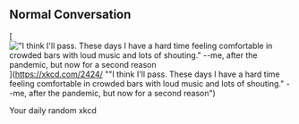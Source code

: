 ## Normal Conversation
[!["I think I'll pass. These days I have a hard time feeling comfortable in crowded bars with loud music and lots of shouting." --me, after the pandemic, but now for a second reason](https://imgs.xkcd.com/comics/normal_conversation.png)](https://xkcd.com/2424/ ""I think I'll pass. These days I have a hard time feeling comfortable in crowded bars with loud music and lots of shouting." --me, after the pandemic, but now for a second reason")

Your daily random xkcd
